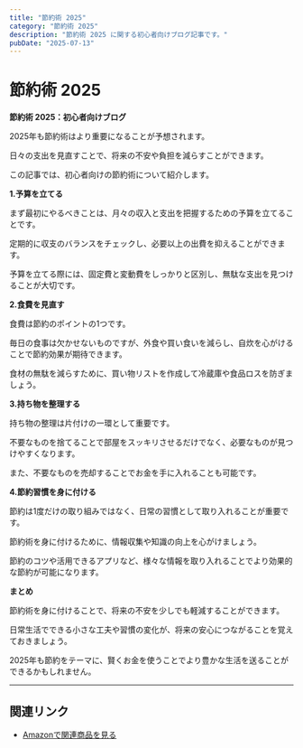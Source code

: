 ```yaml
---
title: "節約術 2025"
category: "節約術 2025"
description: "節約術 2025 に関する初心者向けブログ記事です。"
pubDate: "2025-07-13"
---
```


# 節約術 2025

**節約術 2025：初心者向けブログ**

2025年も節約術はより重要になることが予想されます。

日々の支出を見直すことで、将来の不安や負担を減らすことができます。

この記事では、初心者向けの節約術について紹介します。



**1.予算を立てる**

まず最初にやるべきことは、月々の収入と支出を把握するための予算を立てることです。

定期的に収支のバランスをチェックし、必要以上の出費を抑えることができます。

予算を立てる際には、固定費と変動費をしっかりと区別し、無駄な支出を見つけることが大切です。



**2.食費を見直す**

食費は節約のポイントの1つです。

毎日の食事は欠かせないものですが、外食や買い食いを減らし、自炊を心がけることで節約効果が期待できます。

食材の無駄を減らすために、買い物リストを作成して冷蔵庫や食品ロスを防ぎましょう。



**3.持ち物を整理する**

持ち物の整理は片付けの一環として重要です。

不要なものを捨てることで部屋をスッキリさせるだけでなく、必要なものが見つけやすくなります。

また、不要なものを売却することでお金を手に入れることも可能です。



**4.節約習慣を身に付ける**

節約は1度だけの取り組みではなく、日常の習慣として取り入れることが重要です。

節約術を身に付けるために、情報収集や知識の向上を心がけましょう。

節約のコツや活用できるアプリなど、様々な情報を取り入れることでより効果的な節約が可能になります。



**まとめ**

節約術を身に付けることで、将来の不安を少しでも軽減することができます。

日常生活でできる小さな工夫や習慣の変化が、将来の安心につながることを覚えておきましょう。

2025年も節約をテーマに、賢くお金を使うことでより豊かな生活を送ることができるかもしれません。



---

## 関連リンク

- [Amazonで関連商品を見る](https://www.amazon.co.jp/s?k=%E7%AF%80%E7%B4%84%E8%A1%93+2025&tag=autowritehubai-22)
